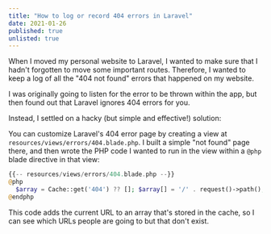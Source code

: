 ```yaml
---
title: "How to log or record 404 errors in Laravel"
date: 2021-01-26
published: true
unlisted: true
---
```


When I moved my personal website to Laravel, I wanted to make sure that I hadn't forgotten to move some important routes. Therefore, I wanted to keep a log of all the "404 not found" errors that happened on my website.

I was originally going to listen for the error to be thrown within the app, but then found out that Laravel ignores 404 errors for you.

Instead, I settled on a hacky (but simple and effective!) solution:

You can customize Laravel's 404 error page by creating a view at `resources/views/errors/404.blade.php`. I built a simple "not found" page there, and then wrote the PHP code I wanted to run in the view within a `@php` blade directive in that view:

```php
{{-- resources/views/errors/404.blade.php --}}
@php
  $array = Cache::get('404') ?? []; $array[] = '/' . request()->path(); Cache::forever('404', $array);
@endphp
```

This code adds the current URL to an array that's stored in the cache, so I can see which URLs people are going to but that don't exist.
